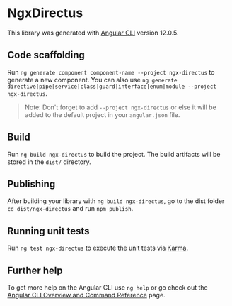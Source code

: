 # NgxDirectus

This library was generated with [Angular CLI](https://github.com/angular/angular-cli) version 12.0.5.

## Code scaffolding

Run `ng generate component component-name --project ngx-directus` to generate a new component. You can also use `ng generate directive|pipe|service|class|guard|interface|enum|module --project ngx-directus`.
> Note: Don't forget to add `--project ngx-directus` or else it will be added to the default project in your `angular.json` file. 

## Build

Run `ng build ngx-directus` to build the project. The build artifacts will be stored in the `dist/` directory.

## Publishing

After building your library with `ng build ngx-directus`, go to the dist folder `cd dist/ngx-directus` and run `npm publish`.

## Running unit tests

Run `ng test ngx-directus` to execute the unit tests via [Karma](https://karma-runner.github.io).

## Further help

To get more help on the Angular CLI use `ng help` or go check out the [Angular CLI Overview and Command Reference](https://angular.io/cli) page.
